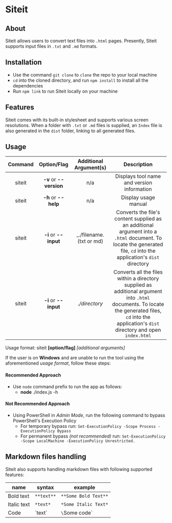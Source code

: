 # Siteit

## About
Siteit allows users to convert text files into `.html` pages. Presently, Siteit supports input files in `.txt` and `.md` formats. 

## Installation

- Use the command `git clone` to `clone` the repo to your local machine
- `cd` into the cloned directory, and run `npm install` to install all the dependencies
- Run `npm link` to run Siteit locally on your machine

## Features

Siteit comes with its built-in stylesheet and supports various screen resolutions. When a folder with `.txt` or `.md` files is supplied, 
an `Index` file is also generated in the `dist` folder, linking to all generated files.  
  
## Usage

| Command | Option/Flag | Additional Argument(s) | Description |
| :---: | :---: | :---: | :---: |
| siteit | **-v** or **--version** | n/a | Displays tool name and version information|
| siteit | **-h** or **--help** | n/a | Display usage manual|
| siteit | **-i** or **--input** | _./filename.(txt or md) | Converts the file's content supplied as an additional argument into a `.html` document. To locate the generated file, `cd` into the application's `dist` directory|
| siteit | **-i** or **--input** | _./directory_| Converts all the files within a directory supplied as additional argument into `.html` documents. To locate the generated files, `cd` into the application's `dist` directory and open `index.html`|

Usage format: siteit **[option/flag]** _[additional arguments]_

If the user is on **Windows** and are unable to run the tool using the aforementioned _usage format_, follow these steps:

#### Recommended Approach
- Use `node` command prefix to run the app as follows:
  - **node** ./index.js -h 

#### Not Recommended Approach
- Using PowerShell in *Admin Mode*, run the following command to bypass PowerShell's Execution Policy
  - For temporary bypass run: `Set-ExecutionPolicy -Scope Process -ExecutionPolicy Bypass`
  - For permanent bypass _(not recommended)_ run: `Set-ExecutionPolicy -Scope LocalMachine -ExecutionPolicy Unrestricted.`

## Markdown files handling
Siteit also supports handling markdown files with following supported features: 

| name        | syntax     | example                |
|-------------|------------|------------------------|
| Bold text   | `**text**` | `**Some Bold Text**`   |
| Italic text | `*text* `  | `*Some Italic Text*`   |
| Code	      | \`text\`   | `\`Some code\`         |
